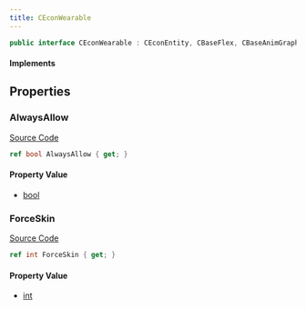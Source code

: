 ```yaml
---
title: CEconWearable
---
```


```csharp
public interface CEconWearable : CEconEntity, CBaseFlex, CBaseAnimGraph, CBaseModelEntity, CBaseEntity, CEntityInstance, ISchemaClass<CEntityInstance>, ISchemaClass<CBaseEntity>, ISchemaClass<CBaseModelEntity>, ISchemaClass<CBaseAnimGraph>, ISchemaClass<CBaseFlex>, ISchemaClass<CEconEntity>, ISchemaClass<CEconWearable>, ISchemaField, ISchemaClass, INativeHandle
```

#### Implements

## Properties

### AlwaysAllow

[Source Code](https://github.com/swiftly-solution/swiftlys2/blob/main/managed/src/SwiftlyS2.Generated/Schemas/Interfaces/CEconWearable.cs#L19)

```csharp
ref bool AlwaysAllow { get; }
```

#### Property Value

- [bool](https://learn.microsoft.com/dotnet/api/system.boolean)

### ForceSkin

[Source Code](https://github.com/swiftly-solution/swiftlys2/blob/main/managed/src/SwiftlyS2.Generated/Schemas/Interfaces/CEconWearable.cs#L17)

```csharp
ref int ForceSkin { get; }
```

#### Property Value

- [int](https://learn.microsoft.com/dotnet/api/system.int32)

